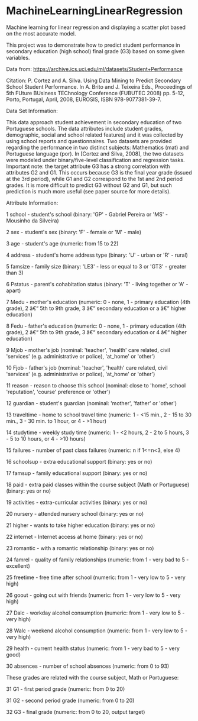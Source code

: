 # MachineLearningLinearRegression
Machine learning for linear regression and displaying a scatter plot based on the most accurate model.

This project was to demonstrate how to predict student performance in secondary education (high school)
 final grade (G3) based on some given variables.


 Data from: https://archive.ics.uci.edu/ml/datasets/Student+Performance
 
 Citation: P. Cortez and A. Silva. Using Data Mining to Predict Secondary School Student Performance. In A. Brito and
           J. Teixeira Eds., Proceedings of 5th FUture BUsiness TEChnology Conference (FUBUTEC 2008) pp. 5-12, Porto,
           Portugal, April, 2008, EUROSIS, ISBN 978-9077381-39-7.
 
 
 Data Set Information:
 
 This data approach student achievement in secondary education of two Portuguese schools. The data attributes include
 student grades, demographic, social and school related features) and it was collected by using school reports and
 questionnaires. Two datasets are provided regarding the performance in two distinct subjects: Mathematics (mat) and
 Portuguese language (por). In [Cortez and Silva, 2008], the two datasets were modeled under binary/five-level
 classification and regression tasks. Important note: the target attribute G3 has a strong correlation with attributes
 G2 and G1. This occurs because G3 is the final year grade (issued at the 3rd period), while G1 and G2 correspond to
 the 1st and 2nd period grades. It is more difficult to predict G3 without G2 and G1, but such prediction is much more
 useful (see paper source for more details).


 Attribute Information:

 1 school - student's school (binary: 'GP' - Gabriel Pereira or 'MS' - Mousinho da Silveira)
 
 2 sex - student's sex (binary: 'F' - female or 'M' - male)
 
 3 age - student's age (numeric: from 15 to 22)
 
 4 address - student's home address type (binary: 'U' - urban or 'R' - rural)
 
 5 famsize - family size (binary: 'LE3' - less or equal to 3 or 'GT3' - greater than 3)
 
 6 Pstatus - parent's cohabitation status (binary: 'T' - living together or 'A' - apart)
 
 7 Medu - mother's education (numeric: 0 - none, 1 - primary education (4th grade), 2 â€“ 5th to 9th grade, 3 â€“ secondary education or   a â€“ higher education)
 
 8 Fedu - father's education (numeric: 0 - none, 1 - primary education (4th grade), 2 â€“ 5th to 9th grade, 3 â€“ secondary education or    4 â€“ higher education)
 
 9 Mjob - mother's job (nominal: 'teacher', 'health' care related, civil 'services' (e.g. administrative or police), 'at_home' or         'other')
 
 10 Fjob - father's job (nominal: 'teacher', 'health' care related, civil 'services' (e.g. administrative or police), 'at_home' or          'other')
 
 11 reason - reason to choose this school (nominal: close to 'home', school 'reputation', 'course' preference or 'other')
 
 12 guardian - student's guardian (nominal: 'mother', 'father' or 'other')
 
 13 traveltime - home to school travel time (numeric: 1 - <15 min., 2 - 15 to 30 min., 3 - 30 min. to 1 hour, or 4 - >1 hour)
 
 14 studytime - weekly study time (numeric: 1 - <2 hours, 2 - 2 to 5 hours, 3 - 5 to 10 hours, or 4 - >10 hours)
 
 15 failures - number of past class failures (numeric: n if 1<=n<3, else 4)
 
 16 schoolsup - extra educational support (binary: yes or no)
 
 17 famsup - family educational support (binary: yes or no)
 
 18 paid - extra paid classes within the course subject (Math or Portuguese) (binary: yes or no)
 
 19 activities - extra-curricular activities (binary: yes or no)
 
 20 nursery - attended nursery school (binary: yes or no)
 
 21 higher - wants to take higher education (binary: yes or no)
 
 22 internet - Internet access at home (binary: yes or no)
 
 23 romantic - with a romantic relationship (binary: yes or no)
 
 24 famrel - quality of family relationships (numeric: from 1 - very bad to 5 - excellent)
 
 25 freetime - free time after school (numeric: from 1 - very low to 5 - very high)
 
 26 goout - going out with friends (numeric: from 1 - very low to 5 - very high)
 
 27 Dalc - workday alcohol consumption (numeric: from 1 - very low to 5 - very high)
 
 28 Walc - weekend alcohol consumption (numeric: from 1 - very low to 5 - very high)
 
 29 health - current health status (numeric: from 1 - very bad to 5 - very good)
 
 30 absences - number of school absences (numeric: from 0 to 93)


 These grades are related with the course subject, Math or Portuguese:
 
 31 G1 - first period grade (numeric: from 0 to 20)
 
 31 G2 - second period grade (numeric: from 0 to 20)
 
 32 G3 - final grade (numeric: from 0 to 20, output target)

